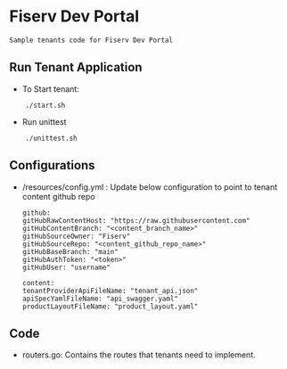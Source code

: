 # Fiserv Dev Portal

    Sample tenants code for Fiserv Dev Portal

## Run Tenant Application
- To Start tenant:
```Shell
    ./start.sh
```
- Run unittest
```Shell
    ./unittest.sh
```

## Configurations
- /resources/config.yml : Update below configuration to point to tenant content github repo
    ```Shell 
  github:
    gitHubRawContentHost: "https://raw.githubusercontent.com"
    gitHubContentBranch: "<content_branch_name>"
    gitHubSourceOwner: "Fiserv"
    gitHubSourceRepo: "<content_github_repo_name>"
    gitHubBaseBranch: "main"
    gitHubAuthToken: "<token>"
    gitHubUser: "username"
  
  content:
    tenantProviderApiFileName: "tenant_api.json"
    apiSpecYamlFileName: "api_swagger.yaml"
    productLayoutFileName: "product_layout.yaml"
    ```
## Code
- routers.go: Contains the routes that tenants need to implement.
